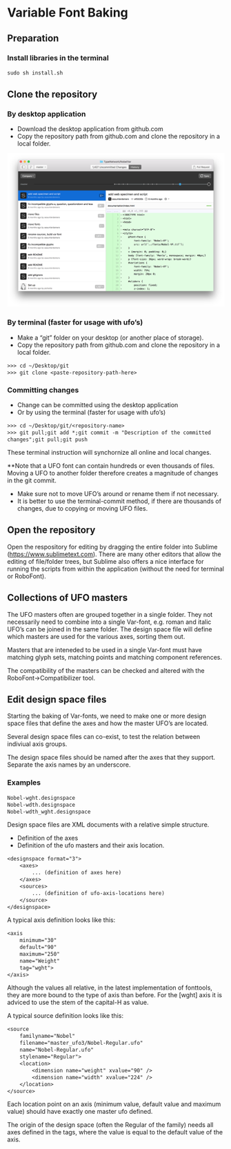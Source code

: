 # Variable Font Baking

## Preparation

### Install libraries in the terminal

~~~Python
sudo sh install.sh
~~~

## Clone the repository

### By desktop application

* Download the desktop application from github.com
* Copy the repository path from github.com and clone the repository in a local folder.

![images/DesktopGitNobel.png](images/DesktopGitNobel.png)

### By terminal (faster for usage with ufo’s)

* Make a “git” folder on your desktop (or another place of storage).
* Copy the repository path from github.com and clone the repository in a local folder.

~~~ 
>>> cd ~/Desktop/git
>>> git clone <paste-repository-path-here>
~~~

### Committing changes 

* Change can be committed using the desktop application
* Or by using the terminal (faster for usage with ufo’s)

~~~
>>> cd ~/Desktop/git/<repository-name>
>>> git pull;git add *;git commit -m "Description of the committed changes";git pull;git push
~~~

These terminal instruction will synchornize all online and local changes.

**Note that a UFO font can contain hundreds or even thousands of files. Moving a UFO to another folder therefore creates a magnitude of changes in the git commit.

* Make sure not to move UFO’s around or rename them if not necessary.
* It is better to use the terminal-commit method, if there are thousands of changes, due to copying or moving UFO files.

## Open the repository 

Open the respository for editing by dragging the entire folder into Sublime (https://www.sublimetext.com). There are many other editors that allow the editing of file/folder trees, but Sublime also offers a nice interface for running the scripts from within the application (without the need for terminal or RoboFont).

## Collections of UFO masters

The UFO masters often are grouped together in a single folder. They not necessarily need to combine into a single Var-font, e.g. roman and italic UFO’s can be joined in the same folder. The design space file will define which masters are used for the various axes, sorting them out.

Masters that are inteneded to be used in a single Var-font must have matching glyph sets, matching points and matching component references. 

The compatibility of the masters can be checked and altered with the RoboFont->Compatibilizer tool.

## Edit design space files

Starting the baking of Var-fonts, we need to make one or more design space files that define the axes and how the master UFO’s are located. 

Several design space files can co-exist, to test the relation between indiviual axis groups.

The design space files should be named after the axes that they support. Separate the axis names by an underscore.

### Examples
~~~
Nobel-wght.designspace
Nobel-wdth.designspace
Nobel-wdth_wght.designspace
~~~

Design space files are XML documents with a relative simple structure.

* Definition of the axes
* Definition of the ufo masters and their axis location.

~~~
<designspace format="3">
	<axes>
		... (definition of axes here)
	</axes>
	<sources>
		... (definition of ufo-axis-locations here)
	</source>
</designspace>
~~~ 

A typical axis definition looks like this:

~~~
<axis 
	minimum="30" 
	default="90" 
	maximum="250" 
	name="Weight" 
	tag="wght">
</axis>
~~~

Although the values all relative, in the latest implementation of fonttools, they are more bound to the type of axis than before. For the [wght] axis it is adviced to use the stem of the capital-H as value. 

A typical source definition looks like this:

~~~
<source 
	familyname="Nobel" 
	filename="master_ufo3/Nobel-Regular.ufo" 
	name="Nobel-Regular.ufo" 
	stylename="Regular">
	<location>
		<dimension name="weight" xvalue="90" />
		<dimension name="width" xvalue="224" />
	</location>
</source>
~~~

Each location point on an axis (minimum value, default value and maximum value) should have exactly one master ufo defined.

The origin of the design space (often the Regular of the family) needs all axes defined in the <location> tags, where the value is equal to the default value of the axis.


